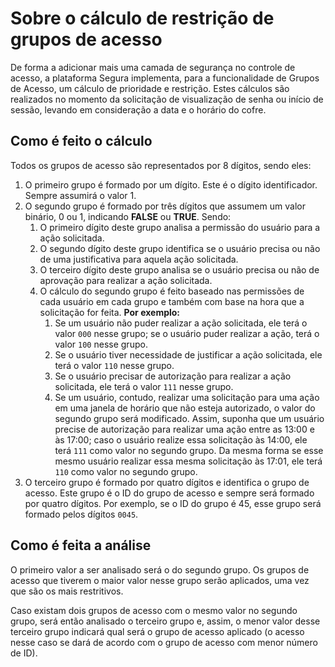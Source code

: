# Sobre o cálculo de restrição de grupos de acesso

De forma a adicionar mais uma camada de segurança no controle de acesso, a plataforma Segura implementa, para a funcionalidade de Grupos de Acesso, um cálculo de prioridade e restrição. Estes cálculos são realizados no momento da solicitação de visualização de senha ou início de sessão, levando em consideração a data e o horário do cofre.

## Como é feito o cálculo

Todos os grupos de acesso são representados por 8 dígitos, sendo eles:

1. O primeiro grupo é formado por um dígito. Este é o dígito identificador. Sempre assumirá o valor 1.
2. O segundo grupo é formado por três dígitos que assumem um valor binário, 0 ou 1, indicando **FALSE** ou **TRUE**. Sendo:
    1. O primeiro dígito deste grupo analisa a permissão do usuário para a ação solicitada.
    2. O segundo dígito deste grupo identifica se o usuário precisa ou não de uma justificativa para aquela ação solicitada.
    3. O terceiro dígito deste grupo analisa se o usuário precisa ou não de aprovação para realizar a ação solicitada.
    4. O cálculo do segundo grupo é feito baseado nas permissões de cada usuário em cada grupo e também com base na hora que a solicitação for feita. **Por exemplo:**
        1. Se um usuário não puder realizar a ação solicitada, ele terá o valor `000` nesse grupo; se o usuário puder realizar a ação, terá o valor `100` nesse grupo.
        2. Se o usuário tiver necessidade de justificar a ação solicitada, ele terá o valor `110` nesse grupo.
        3. Se o usuário precisar de autorização para realizar a ação solicitada, ele terá o valor `111` nesse grupo.
        4. Se um usuário, contudo, realizar uma solicitação para uma ação em uma janela de horário que não esteja autorizado, o valor do segundo grupo será modificado. Assim, suponha que um usuário precise de autorização para realizar uma ação entre as 13:00 e às 17:00; caso o usuário realize essa solicitação às 14:00, ele terá `111` como valor no segundo grupo. Da mesma forma se esse mesmo usuário realizar essa mesma solicitação às 17:01, ele terá `110` como valor no segundo grupo.
3. O terceiro grupo é formado por quatro dígitos e identifica o grupo de acesso. Este grupo é o ID do grupo de acesso e sempre será formado por quatro dígitos. Por exemplo, se o ID do grupo é 45, esse grupo será formado pelos dígitos `0045`.

## Como é feita a análise

O primeiro valor a ser analisado será o do segundo grupo. Os grupos de acesso que tiverem o maior valor nesse grupo serão aplicados, uma vez que são os mais restritivos.

Caso existam dois grupos de acesso com o mesmo valor no segundo grupo, será então analisado o terceiro grupo e, assim, o menor valor desse terceiro grupo indicará qual será o grupo de acesso aplicado (o acesso nesse caso se dará de acordo com o grupo de acesso com menor número de ID).